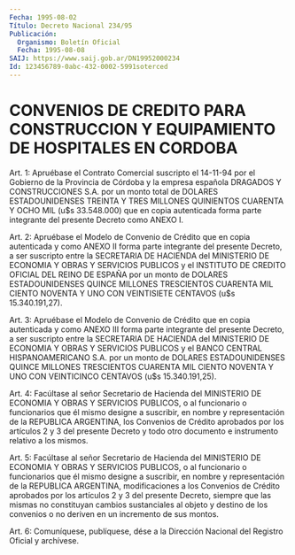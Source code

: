 ```yaml
---
Fecha: 1995-08-02
Título: Decreto Nacional 234/95
Publicación:
  Organismo: Boletín Oficial
  Fecha: 1995-08-08
SAIJ: https://www.saij.gob.ar/DN19952000234
Id: 123456789-0abc-432-0002-5991soterced
---
```

# CONVENIOS DE CREDITO PARA CONSTRUCCION Y EQUIPAMIENTO DE HOSPITALES EN CORDOBA

<a id="1"></a>
Art.  1: Apruébase el Contrato Comercial suscripto el 14-11-94 por el Gobierno  de  la  Provincia de Córdoba y la empresa española DRAGADOS Y CONSTRUCCIONES  S.A.  por  un  monto  total  de  DOLARES ESTADOUNIDENSES TREINTA Y TRES MILLONES QUINIENTOS CUARENTA Y  OCHO MIL    (u$s  33.548.000)  que  en  copia  autenticada  forma  parte integrante del presente Decreto como ANEXO I.

<a id="2"></a>
Art. 2: Apruébase el Modelo de Convenio de Crédito que en copia autenticada  y  como  ANEXO  II forma parte integrante del presente Decreto,  a  ser suscripto entre  la  SECRETARIA  DE  HACIENDA  del MINISTERIO DE  ECONOMIA Y OBRAS Y SERVICIOS PUBLICOS y el INSTITUTO DE CREDITO OFICIAL  DEL  REINO  DE  ESPAÑA  por un monto de DOLARES ESTADOUNIDENSES  QUINCE  MILLONES TRESCIENTOS CUARENTA  MIL  CIENTO NOVENTA  Y  UNO    CON VEINTISIETE  CENTAVOS  (u$s  15.340.191,27).

<a id="3"></a>
Art. 3: Apruébase el Modelo de Convenio de Crédito que en copia autenticada  y  como  ANEXO III forma parte integrante del presente Decreto,  a ser suscripto  entre  la  SECRETARIA  DE  HACIENDA  del MINISTERIO  DE  ECONOMIA  Y  OBRAS  Y SERVICIOS PUBLICOS y el BANCO CENTRAL HISPANOAMERICANO S.A. por un monto de DOLARES ESTADOUNIDENSES  QUINCE MILLONES TRESCIENTOS  CUARENTA  MIL  CIENTO NOVENTA  Y  UNO  CON   VEINTICINCO  CENTAVOS  (u$s  15.340.191,25).

<a id="4"></a>
Art.  4:  Facúltase  al  señor  Secretario  de  Hacienda  del MINISTERIO   DE  ECONOMIA  Y  OBRAS  Y  SERVICIOS  PUBLICOS,  o  al funcionario o  funcionarios  que  él  mismo designe a suscribir, en nombre y representación de la REPUBLICA  ARGENTINA,  los  Convenios de  Crédito  aprobados por los artículos 2 y 3 del presente Decreto y  todo  otro  documento  e  instrumento  relativo  a  los  mismos.

<a id="5"></a>
Art.  5:  Facúltase  al  señor  Secretario  de  Hacienda  del MINISTERIO   DE  ECONOMIA  Y  OBRAS  Y  SERVICIOS  PUBLICOS,  o  al funcionario o  funcionarios  que  él  mismo designe a suscribir, en nombre y representación de la REPUBLICA  ARGENTINA,  modificaciones a los Convenios de Crédito aprobados por los artículos  2  y  3 del presente  Decreto,  siempre  que  las mismas no constituyan cambios sustanciales al objeto y destino de  los  convenios o no deriven en un incremento de sus montos.

<a id="6"></a>
Art.  6: Comuníquese, publíquese, dése a la Dirección Nacional del Registro Oficial y archívese.